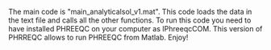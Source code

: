 The main code is "main_analyticalsol_v1.mat". This code loads the data in the text file and calls all the other functions.
To run this code you need to have installed PHREEQC on your computer as IPhreeqcCOM. This version of PHRREQC allows to run PHREEQC from
Matlab. 
Enjoy!
